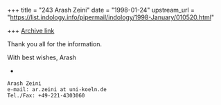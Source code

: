 +++
title = "243 Arash Zeini"
date = "1998-01-24"
upstream_url = "https://list.indology.info/pipermail/indology/1998-January/010520.html"

+++
[Archive link](https://list.indology.info/pipermail/indology/1998-January/010520.html)

Thank you all for the information.

With best wishes,
Arash

-
~~~~~~~~~~~~~~~~~~~~~~
Arash Zeini
e-mail: ar.zeini at uni-koeln.de
Tel./Fax: +49-221-4303060
~~~~~~~~~~~~~~~~~~~~~~



